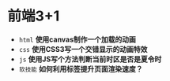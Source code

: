 # 前端3+1
- `html` **使用canvas制作一个加载的动画**
- `css` **使用CSS3写一个交错显示的动画特效**
- `js` **使用JS写个方法判断当前时区是否是夏令时**
- `软技能` **如何利用标签提升页面渲染速度？**


